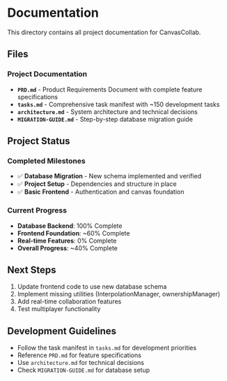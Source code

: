 # Documentation

This directory contains all project documentation for CanvasCollab.

## Files

### Project Documentation
- **`PRD.md`** - Product Requirements Document with complete feature specifications
- **`tasks.md`** - Comprehensive task manifest with ~150 development tasks
- **`architecture.md`** - System architecture and technical decisions
- **`MIGRATION-GUIDE.md`** - Step-by-step database migration guide

## Project Status

### Completed Milestones
- ✅ **Database Migration** - New schema implemented and verified
- ✅ **Project Setup** - Dependencies and structure in place
- ✅ **Basic Frontend** - Authentication and canvas foundation

### Current Progress
- **Database Backend**: 100% Complete
- **Frontend Foundation**: ~60% Complete  
- **Real-time Features**: 0% Complete
- **Overall Progress**: ~40% Complete

## Next Steps
1. Update frontend code to use new database schema
2. Implement missing utilities (InterpolationManager, ownershipManager)
3. Add real-time collaboration features
4. Test multiplayer functionality

## Development Guidelines
- Follow the task manifest in `tasks.md` for development priorities
- Reference `PRD.md` for feature specifications
- Use `architecture.md` for technical decisions
- Check `MIGRATION-GUIDE.md` for database setup
